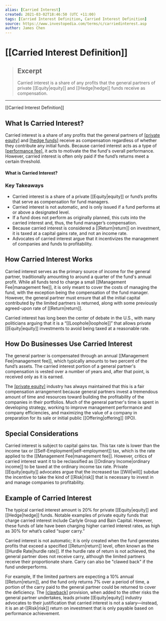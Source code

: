 ```yaml
---
alias: [Carried Interest]
created: 2021-03-02T18:46:50 (UTC +11:00)
tags: [Carried Interest Definition, Carried Interest Definition]
source: https://www.investopedia.com/terms/c/carriedinterest.asp
author: James Chen
---
```


# [[Carried Interest Definition]]

> ## Excerpt
> Carried interest is a share of any profits that the general partners of private [[Equity|equity]] and [[Hedge|hedge]] funds receive as compensation.

---

[[Carried Interest Definition]]
## What Is Carried Interest?

Carried interest is a share of any profits that the general partners of [[private equity]](https://www.investopedia.com/terms/p/privateequity.asp) and [[hedge funds]](https://www.investopedia.com/terms/h/hedgefund.asp) receive as compensation regardless of whether they contribute any initial funds. Because carried interest acts as a type of [[performance fee]](https://www.investopedia.com/terms/p/performance-fee.asp), it acts to motivate the the fund's overall performance. However, carried interest is often only paid if the fund’s returns meet a certain threshold. 

#### What is Carried Interest?

### Key Takeaways

-   Carried interest is a share of a private [[Equity|equity]] or fund’s profits that serve as compensation for fund managers.
-   Carried interest is not automatic, and is only issued if a fund performs at or above a designated level.
-   If a fund does not perform as originally planned, this cuts into the carried interest and, thus, the fund manager’s compensation. 
-   Because carried interest is considered a [[Return|return]] on investment, it is taxed at a capital gains rate, and not an income rate. 
-   Advocates of carried interest argue that it incentivizes the management of companies and funds to profitability. 

## How Carried Interest Works

Carried interest serves as the primary source of income for the general partner, traditionally amounting to around a quarter of the fund's annual profit. While all funds tend to charge a small [[Management Fee|management fee]], it is only meant to cover the costs of managing the fund, with the exception being the compensation of the fund manager. However, the general partner must ensure that all the initial capital contributed by the limited partners is returned, along with some previously agreed-upon rate of [[Return|return]].

Carried interest has long been the center of debate in the U.S., with many politicians arguing that it is a “[[Loophole|loophole]]” that allows private [[Equity|equity]] investments to avoid being taxed at a reasonable rate. 

## How Do Businesses Use Carried Interest

The general partner is compensated through an annual [[Management Fee|management fee]], which typically amounts to two percent of the fund’s assets. The carried interest portion of a general partner's compensation is vested over a number of years and, after that point, is received only as it is earned. 

The [[private equity]](https://www.investopedia.com/terms/p/privateequity.asp) industry has always maintained that this is a fair compensation arrangement because general partners invest a tremendous amount of time and resources toward building the profitability of the companies in their portfolios. Much of the general partner's time is spent in developing strategy, working to improve management performance and company efficiencies, and maximizing the value of a company in preparation for its sale or initial public [[Offering|offering]] (IPO).

## Special Considerations 

Carried interest is subject to capital gains tax. This tax rate is lower than the income tax or [[Self-Employment|self-employment]] tax, which is the rate applied to the [[Management Fee|management fee]]. However, critics of carried interest want it to be reclassified as [[Ordinary Income|ordinary income]] to be taxed at the ordinary income tax rate. Private [[Equity|equity]] advocates argue that the increased tax [[Will|will]] subdue the incentive to take the kind of [[Risk|risk]] that is necessary to invest in and manage companies to profitability. 

## Example of Carried Interest 

The typical carried interest amount is 20% for private [[Equity|equity]] and [[Hedge|hedge]] funds. Notable examples of private equity funds that charge carried interest include Carlyle Group and Bain Capital. However, these funds of late have been charging higher carried interest rates, as high as 30% for what’s called “super carry.” 

Carried interest is not automatic; it is only created when the fund generates profits that exceed a specified [[Return|return]] level, often known as the [[Hurdle Rate|hurdle rate]]. If the hurdle rate of return is not achieved, the general partner does not receive carry, although the limited partners receive their proportionate share. Carry can also be "clawed back" if the fund underperforms. 

For example, If the limited partners are expecting a 10% annual [[Return|return]], and the fund only returns 7% over a period of time, a portion of the carry paid to the general partner could be returned to cover the deficiency. The [[clawback]](https://www.investopedia.com/terms/c/clawback.asp) provision, when added to the other risks the general partner undertakes, leads private [[Equity|equity]] industry advocates to their justification that carried interest is not a salary—instead, it is an at-[[Risk|risk]] return on investment that is only payable based on performance achievement.
